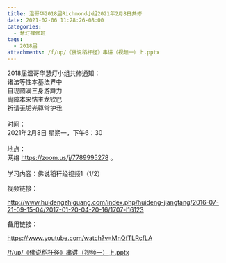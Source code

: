 ```yaml
---
title: 温哥华2018届Richmond小组2021年2月8日共修
date: 2021-02-06 11:28:26-08:00
categories:
  - 慧灯禅修班
tags:
  - 2018届
attachments: /f/up/《佛说稻杆径》串讲（视频一）上.pptx
---
```

2018届温哥华慧灯小组共修通知：\
诸法等性本基法界中\
自现圆满三身游舞力\
离障本来怙主龙钦巴\
祈请无垢光尊常护我\
\
时间：\
2021年2月8日 星期一，下午6：30\
\
地点：\
网络 <https://zoom.us/j/7789995278> 。\
\
学习内容：佛说稻秆经视频1（1/2）

视频链接：
<!--StartFragment-->

<http://www.huidengzhiguang.com/index.php/huideng-jiangtang/2016-07-21-09-15-04/2017-01-20-04-20-16/1707-l16123>

<!--EndFragment-->

备用链接：

<!--StartFragment-->

<https://www.youtube.com/watch?v=MnQfTLRcfLA>

[/f/up/《佛说稻杆径》串讲（视频一）上.pptx](https://s3.ca-central-1.wasabisys.com/hddata/f.huidengchanxiu.net/hdv/f/up/《佛说稻杆径》串讲（视频一）上.pptx)